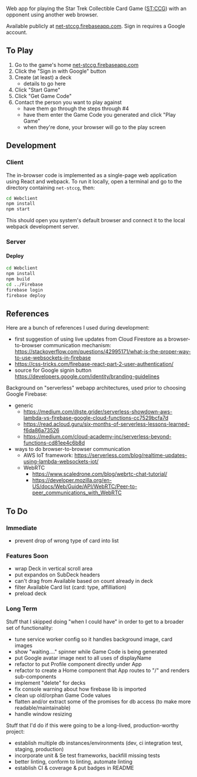 
Web app for playing the Star Trek Collectible Card Game
([ST:CCG](https://en.wikipedia.org/wiki/Star_Trek_Customizable_Card_Game))
with an opponent using another web browser.

Available publicly at
[net-stccg.firebaseapp.com](https://net-stccg.firebaseapp.com/).  Sign
in requires a Google account.


## To Play

1. Go to the game's home [net-stccg.firebaseapp.com](https://net-stccg.firebaseapp.com/)
2. Click the "Sign in with Google" button
3. Create (at least) a deck
    * details to go here
4. Click "Start Game"
5. Click "Get Game Code"
6. Contact the person you want to play against
    * have them go through the steps through #4
    * have them enter the Game Code you generated and
      click "Play Game"
    * when they're done, your browser will go to the play screen


## Development

### Client

The in-browser code is implemented as a single-page web application
using React and webpack.  To run it locally, open a terminal and go to
the directory containing `net-stccg`, then:

```bash
cd Webclient
npm install
npm start
```

This should open you system's default browser and connect it to the
local webpack development server.


### Server


#### Deploy

```bash
cd Webclient
npm install
npm build
cd ../Firebase
firebase login
firebase deploy
```

## References

Here are a bunch of references I used during development:

* first suggestion of using live updates from Cloud Firestore as a
browser-to-browser communication mechanism: https://stackoverflow.com/questions/42995171/what-is-the-proper-way-to-use-websockets-in-firebase
* https://css-tricks.com/firebase-react-part-2-user-authentication/
* source for Google signin button https://developers.google.com/identity/branding-guidelines

Background on "serverless" webapp architectures, used prior to
choosing Google Firebase:

* generic
    * https://medium.com/@ste.grider/serverless-showdown-aws-lambda-vs-firebase-google-cloud-functions-cc7529bcfa7d
    * https://read.acloud.guru/six-months-of-serverless-lessons-learned-f6da86a73526
    * https://medium.com/cloud-academy-inc/serverless-beyond-functions-cd81ee4c6b8d
* ways to do browser-to-browser communication
    * AWS IoT framework:  https://serverless.com/blog/realtime-updates-using-lambda-websockets-iot/
    * WebRTC
        * https://www.scaledrone.com/blog/webrtc-chat-tutorial/
        * https://developer.mozilla.org/en-US/docs/Web/Guide/API/WebRTC/Peer-to-peer_communications_with_WebRTC




## To Do

### Immediate

* prevent drop of wrong type of card into list


### Features Soon

* wrap Deck in vertical scroll area
* put expandos on SubDeck headers
* can't drag from Available based on count already in deck
* filter Available Card list (card: type, affilliation)
* preload deck


### Long Term

Stuff that I skipped doing "when I could have" in order to get to a
broader set of functionality:

* tune service worker config so it handles background image, card images
* show "waiting...." spinner while Game Code is being generated
* put Google avatar image next to all uses of displayName
* refactor to put Profile component directly under App
* refactor to create a Home component that App routes to "/" and
  renders sub-components
* implement "delete" for decks
* fix console warning about how firebase lib is imported
* clean up old/orphan Game Code values
* flatten and/or extract some of the promises for db access (to make
  more readable/maintainable)
* handle window resizing

Stuff that I'd do if this were going to be a long-lived,
production-worthy project:

* establish multiple db instances/environments (dev, ci integration
  test, staging, production)
* incorporate unit & Se test frameworks, backfill missing tests
* better linting, conform to linting, automate linting
* establish CI & coverage & put badges in README
